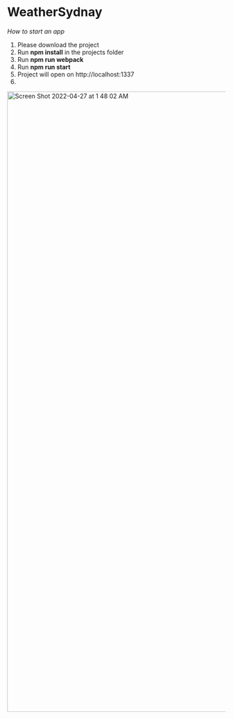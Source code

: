 # WeatherSydnay
*How to start an app*

1. Please download the project
2. Run **npm install** in the projects folder
3. Run **npm run webpack**
4. Run **npm run start**
5. Project will open on http://localhost:1337
6. 
<img width="1429" alt="Screen Shot 2022-04-27 at 1 48 02 AM" src="https://user-images.githubusercontent.com/68017947/165458240-a38e16e9-8d91-4c48-bd14-611a8a82273b.png">
